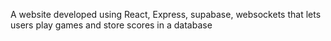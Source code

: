 A website developed using React, Express, supabase, websockets that lets users play games and store scores in a database
